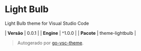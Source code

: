 # Light Bulb

Light Bulb theme for Visual Studio Code

| **Versão** | 0.0.1 |
| **Engine** | ^1.0.0 |
| **Pacote** | theme-lightbulb |

> Autogerado por [go-vsc-theme](https://github.com/natalbu/go-vsc-theme).
